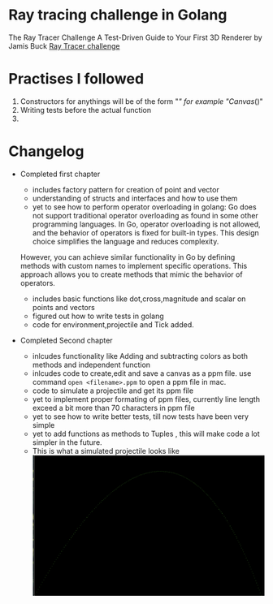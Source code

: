# Ray tracing challenge in Golang
The Ray Tracer Challenge A Test-Driven Guide to Your First 3D Renderer by Jamis Buck 
[Ray Tracer challenge](https://www.amazon.com/Ray-Tracer-Challenge-Test-Driven-Renderer/dp/1680502719)

# Practises I followed
1. Constructors for anythings will be of the form "<Name>_" for example "Canvas_()"
2. Writing tests before the actual function
3. 

# Changelog
- Completed first chapter
    - includes factory pattern for creation of point and vector
    - understanding of structs and interfaces and how to use them
    - yet to see how to perform operator overloading in golang: Go does not support traditional operator overloading as found in some other programming languages. In Go, operator overloading is not allowed, and the behavior of operators is fixed for built-in types. This design choice simplifies the language and reduces complexity.

    However, you can achieve similar functionality in Go by defining methods with custom names to implement specific operations. This approach allows you to create methods that mimic the behavior of operators.
    - includes basic functions like dot,cross,magnitude and scalar on points and vectors
    - figured out how to write tests in golang
    - code for environment,projectile and Tick added. 

- Completed Second chapter
    - inlcudes functionality like Adding and subtracting colors as both methods and independent function
    - inlcudes code to create,edit and save a canvas as a ppm file. use command `open <filename>.ppm` to open a ppm file in mac.
    - code to simulate a projectile and get its ppm file
    - yet to implement proper formating of ppm files, currently line length exceed a bit more than 70 characters in ppm file
    - yet to see how to write better tests, till now tests have been very simple
    - yet to add functions as methods to Tuples , this will make code a lot simpler in the future.
    - This is what a simulated projectile looks like
    ![projectile.ppm](images/sample_projectile.png)

